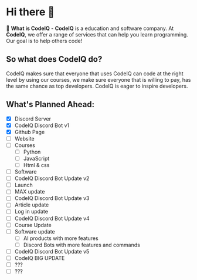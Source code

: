 # Hi there 👋

🤔 **What is CodeIQ** - **CodeIQ** is a education and software company. At **CodeIQ**, we offer a range of services that can help you learn programming.  Our goal is to help others code!

## So what does CodeIQ do?

CodeIQ makes sure that everyone that uses CodeIQ can code at the right level by using our courses, we make sure everyone that is willing to pay, has the same chance as top developers. CodeIQ is eager to inspire developers.

## What's Planned Ahead:
- [x] Discord Server
- [x] CodeIQ Discord Bot v1
- [x] Github Page
- [ ] Website
- [ ] Courses
    - [ ] Python
    - [ ] JavaScript
    - [ ] Html & css
- [ ] Software
- [ ] CodeIQ Discord Bot Update v2
- [ ] Launch
- [ ] MAX update
- [ ] CodeIQ Discord Bot Update v3
- [ ] Article update
- [ ] Log in update
- [ ] CodeIQ Discord Bot Update v4
- [ ] Course Update
- [ ] Software update
    - [ ] AI products with more features
    - [ ] Discord Bots with more features and commands
- [ ] CodeIQ Discord Bot Update v5
- [ ] CodeIQ BIG UPDATE
- [ ] ???
- [ ] ???

